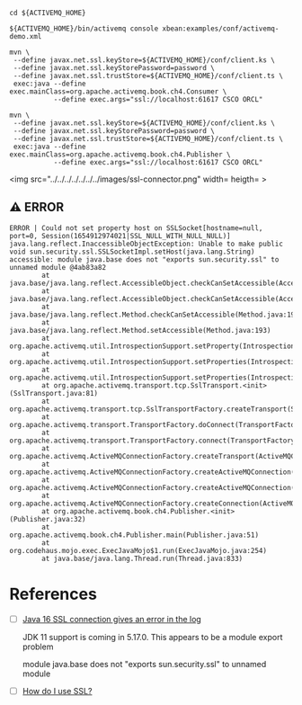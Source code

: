 

```
cd ${ACTIVEMQ_HOME}
```

```
${ACTIVEMQ_HOME}/bin/activemq console xbean:examples/conf/activemq-demo.xml 
```


```
mvn \
 --define javax.net.ssl.keyStore=${ACTIVEMQ_HOME}/conf/client.ks \
 --define javax.net.ssl.keyStorePassword=password \
 --define javax.net.ssl.trustStore=${ACTIVEMQ_HOME}/conf/client.ts \
 exec:java --define exec.mainClass=org.apache.activemq.book.ch4.Consumer \
           --define exec.args="ssl://localhost:61617 CSCO ORCL"
```

```
mvn \
 --define javax.net.ssl.keyStore=${ACTIVEMQ_HOME}/conf/client.ks \
 --define javax.net.ssl.keyStorePassword=password \
 --define javax.net.ssl.trustStore=${ACTIVEMQ_HOME}/conf/client.ts \
 exec:java --define exec.mainClass=org.apache.activemq.book.ch4.Publisher \
           --define exec.args="ssl://localhost:61617 CSCO ORCL"
```


<img src="../../../../../../../images/ssl-connector.png" width= heigth= ></img>

## :warning: ERROR

```
ERROR | Could not set property host on SSLSocket[hostname=null, port=0, Session(1654912974021|SSL_NULL_WITH_NULL_NULL)]
java.lang.reflect.InaccessibleObjectException: Unable to make public void sun.security.ssl.SSLSocketImpl.setHost(java.lang.String) accessible: module java.base does not "exports sun.security.ssl" to unnamed module @4ab83a82
        at java.base/java.lang.reflect.AccessibleObject.checkCanSetAccessible(AccessibleObject.java:354)
        at java.base/java.lang.reflect.AccessibleObject.checkCanSetAccessible(AccessibleObject.java:297)
        at java.base/java.lang.reflect.Method.checkCanSetAccessible(Method.java:199)
        at java.base/java.lang.reflect.Method.setAccessible(Method.java:193)
        at org.apache.activemq.util.IntrospectionSupport.setProperty(IntrospectionSupport.java:179)
        at org.apache.activemq.util.IntrospectionSupport.setProperties(IntrospectionSupport.java:155)
        at org.apache.activemq.util.IntrospectionSupport.setProperties(IntrospectionSupport.java:140)
        at org.apache.activemq.transport.tcp.SslTransport.<init>(SslTransport.java:81)
        at org.apache.activemq.transport.tcp.SslTransportFactory.createTransport(SslTransportFactory.java:122)
        at org.apache.activemq.transport.TransportFactory.doConnect(TransportFactory.java:120)
        at org.apache.activemq.transport.TransportFactory.connect(TransportFactory.java:65)
        at org.apache.activemq.ActiveMQConnectionFactory.createTransport(ActiveMQConnectionFactory.java:331)
        at org.apache.activemq.ActiveMQConnectionFactory.createActiveMQConnection(ActiveMQConnectionFactory.java:346)
        at org.apache.activemq.ActiveMQConnectionFactory.createActiveMQConnection(ActiveMQConnectionFactory.java:304)
        at org.apache.activemq.ActiveMQConnectionFactory.createConnection(ActiveMQConnectionFactory.java:244)
        at org.apache.activemq.book.ch4.Publisher.<init>(Publisher.java:32)
        at org.apache.activemq.book.ch4.Publisher.main(Publisher.java:51)
        at org.codehaus.mojo.exec.ExecJavaMojo$1.run(ExecJavaMojo.java:254)
        at java.base/java.lang.Thread.run(Thread.java:833)
```

# References

- [ ] [Java 16 SSL connection gives an error in the log](https://issues.apache.org/jira/browse/AMQ-8275?page=com.atlassian.jira.plugin.system.issuetabpanels%3Aall-tabpanel)

  JDK 11 support is coming in 5.17.0. This appears to be a module export problem

  module java.base does not "exports sun.security.ssl" to unnamed module
  
- [ ] [How do I use SSL?](https://activemq.apache.org/how-do-i-use-ssl)
